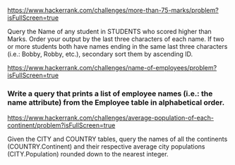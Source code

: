 https://www.hackerrank.com/challenges/more-than-75-marks/problem?isFullScreen=true

Query the Name of any student in STUDENTS who scored higher than  Marks. Order your output by the last three characters of each name. If two or more students both have names ending in the same last three characters (i.e.: Bobby, Robby, etc.), secondary sort them by ascending ID.


https://www.hackerrank.com/challenges/name-of-employees/problem?isFullScreen=true

### Write a query that prints a list of employee names (i.e.: the name attribute) from the Employee table in alphabetical order.


https://www.hackerrank.com/challenges/average-population-of-each-continent/problem?isFullScreen=true

Given the CITY and COUNTRY tables, query the names of all the continents (COUNTRY.Continent) and their respective average city populations (CITY.Population) rounded down to the nearest integer.